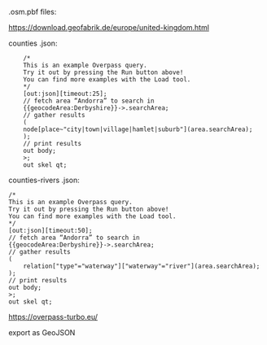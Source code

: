 .osm.pbf files:

https://download.geofabrik.de/europe/united-kingdom.html



counties .json:

```
    /*
    This is an example Overpass query.
    Try it out by pressing the Run button above!
    You can find more examples with the Load tool.
    */
    [out:json][timeout:25];
    // fetch area “Andorra” to search in
    {{geocodeArea:Derbyshire}}->.searchArea;
    // gather results
    (
    node[place~"city|town|village|hamlet|suburb"](area.searchArea);
    );
    // print results
    out body;
    >;
    out skel qt;
```


counties-rivers .json:

    /*
    This is an example Overpass query.
    Try it out by pressing the Run button above!
    You can find more examples with the Load tool.
    */
    [out:json][timeout:50];
    // fetch area “Andorra” to search in
    {{geocodeArea:Derbyshire}}->.searchArea;
    // gather results
    (
  		relation["type"="waterway"]["waterway"="river"](area.searchArea);
    );
    // print results
    out body;
    >;
    out skel qt;
    
https://overpass-turbo.eu/

export as GeoJSON